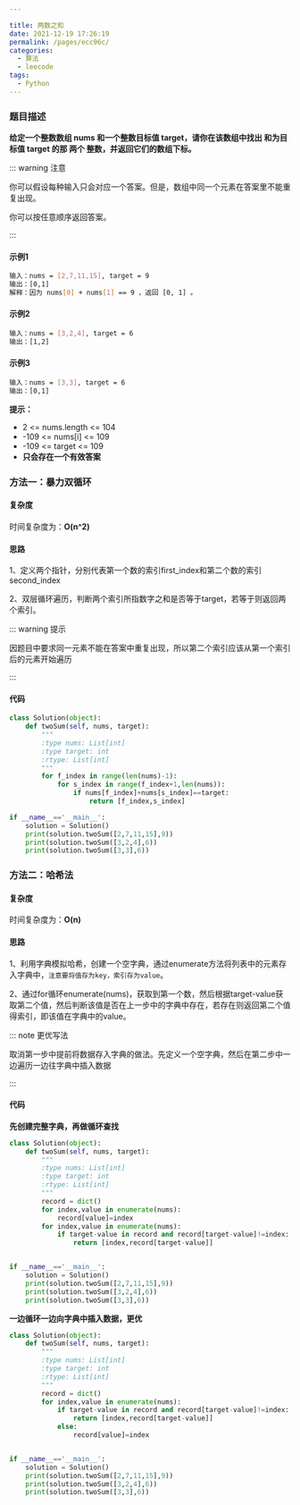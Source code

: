 ```yaml
---

title: 两数之和
date: 2021-12-19 17:26:19
permalink: /pages/ecc96c/
categories:
  - 算法
  - leecode
tags:
  - Python
---
```



### 题目描述

**给定一个整数数组 nums 和一个整数目标值 target，请你在该数组中找出 和为目标值 target  的那 两个 整数，并返回它们的数组下标。**

::: warning 注意

你可以假设每种输入只会对应一个答案。但是，数组中同一个元素在答案里不能重复出现。

你可以按任意顺序返回答案。

:::

#### 示例1

```bash
输入：nums = [2,7,11,15], target = 9
输出：[0,1]
解释：因为 nums[0] + nums[1] == 9 ，返回 [0, 1] 。
```

#### 示例2

```bash
输入：nums = [3,2,4], target = 6
输出：[1,2]
```

#### 示例3

```bash
输入：nums = [3,3], target = 6
输出：[0,1]
```

**提示：**

+ 2 <= nums.length <= 104
+ -109 <= nums[i] <= 109
+ -109 <= target <= 109
+ **只会存在一个有效答案**

### 方法一：暴力双循环

#### 复杂度

时间复杂度为：**O(n^2)**

#### 思路

1、定义两个指针，分别代表第一个数的索引first_index和第二个数的索引second_index

2、双层循环遍历，判断两个索引所指数字之和是否等于target，若等于则返回两个索引。

::: warning 提示

因题目中要求同一元素不能在答案中重复出现，所以第二个索引应该从第一个索引后的元素开始遍历

:::

#### 代码

```python
class Solution(object):
    def twoSum(self, nums, target):
        """
        :type nums: List[int]
        :type target: int
        :rtype: List[int]
        """
        for f_index in range(len(nums)-1):
            for s_index in range(f_index+1,len(nums)):
                if nums[f_index]+nums[s_index]==target:
                    return [f_index,s_index]

if __name__=='__main__':
    solution = Solution()
    print(solution.twoSum([2,7,11,15],9))
    print(solution.twoSum([3,2,4],6))
    print(solution.twoSum([3,3],6))
```

### 方法二：哈希法

#### 复杂度

时间复杂度为：**O(n)**

#### 思路

1、利用字典模拟哈希，创建一个空字典，通过enumerate方法将列表中的元素存入字典中，`注意要将值存为key，索引存为value`。

2、通过for循环enumerate(nums)，获取到第一个数，然后根据target-value获取第二个值，然后判断该值是否在上一步中的字典中存在，若存在则返回第二个值得索引，即该值在字典中的value。

::: note 更优写法

取消第一步中提前将数据存入字典的做法。先定义一个空字典，然后在第二步中一边遍历一边往字典中插入数据

:::

#### 代码

**先创建完整字典，再做循环查找**

```python
class Solution(object):
    def twoSum(self, nums, target):
        """
        :type nums: List[int]
        :type target: int
        :rtype: List[int]
        """
        record = dict()
        for index,value in enumerate(nums):
            record[value]=index
        for index,value in enumerate(nums):
            if target-value in record and record[target-value]!=index:
                return [index,record[target-value]]


if __name__=='__main__':
    solution = Solution()
    print(solution.twoSum([2,7,11,15],9))
    print(solution.twoSum([3,2,4],6))
    print(solution.twoSum([3,3],6))
```

**一边循环一边向字典中插入数据，更优**

```python
class Solution(object):
    def twoSum(self, nums, target):
        """
        :type nums: List[int]
        :type target: int
        :rtype: List[int]
        """
        record = dict()
        for index,value in enumerate(nums):
            if target-value in record and record[target-value]!=index:
                return [index,record[target-value]]
            else:
                record[value]=index


if __name__=='__main__':
    solution = Solution()
    print(solution.twoSum([2,7,11,15],9))
    print(solution.twoSum([3,2,4],6))
    print(solution.twoSum([3,3],6))
```

